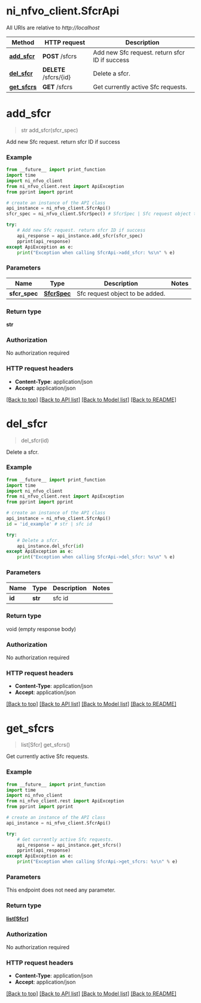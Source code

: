 # ni_nfvo_client.SfcrApi

All URIs are relative to *http://localhost*

Method | HTTP request | Description
------------- | ------------- | -------------
[**add_sfcr**](SfcrApi.md#add_sfcr) | **POST** /sfcrs | Add new Sfc request. return sfcr ID if success
[**del_sfcr**](SfcrApi.md#del_sfcr) | **DELETE** /sfcrs/{id} | Delete a sfcr.
[**get_sfcrs**](SfcrApi.md#get_sfcrs) | **GET** /sfcrs | Get currently active Sfc requests.


# **add_sfcr**
> str add_sfcr(sfcr_spec)

Add new Sfc request. return sfcr ID if success

### Example
```python
from __future__ import print_function
import time
import ni_nfvo_client
from ni_nfvo_client.rest import ApiException
from pprint import pprint

# create an instance of the API class
api_instance = ni_nfvo_client.SfcrApi()
sfcr_spec = ni_nfvo_client.SfcrSpec() # SfcrSpec | Sfc request object to be added.

try:
    # Add new Sfc request. return sfcr ID if success
    api_response = api_instance.add_sfcr(sfcr_spec)
    pprint(api_response)
except ApiException as e:
    print("Exception when calling SfcrApi->add_sfcr: %s\n" % e)
```

### Parameters

Name | Type | Description  | Notes
------------- | ------------- | ------------- | -------------
 **sfcr_spec** | [**SfcrSpec**](SfcrSpec.md)| Sfc request object to be added. | 

### Return type

**str**

### Authorization

No authorization required

### HTTP request headers

 - **Content-Type**: application/json
 - **Accept**: application/json

[[Back to top]](#) [[Back to API list]](../README.md#documentation-for-api-endpoints) [[Back to Model list]](../README.md#documentation-for-models) [[Back to README]](../README.md)

# **del_sfcr**
> del_sfcr(id)

Delete a sfcr.



### Example
```python
from __future__ import print_function
import time
import ni_nfvo_client
from ni_nfvo_client.rest import ApiException
from pprint import pprint

# create an instance of the API class
api_instance = ni_nfvo_client.SfcrApi()
id = 'id_example' # str | sfc id

try:
    # Delete a sfcr.
    api_instance.del_sfcr(id)
except ApiException as e:
    print("Exception when calling SfcrApi->del_sfcr: %s\n" % e)
```

### Parameters

Name | Type | Description  | Notes
------------- | ------------- | ------------- | -------------
 **id** | **str**| sfc id | 

### Return type

void (empty response body)

### Authorization

No authorization required

### HTTP request headers

 - **Content-Type**: application/json
 - **Accept**: application/json

[[Back to top]](#) [[Back to API list]](../README.md#documentation-for-api-endpoints) [[Back to Model list]](../README.md#documentation-for-models) [[Back to README]](../README.md)

# **get_sfcrs**
> list[Sfcr] get_sfcrs()

Get currently active Sfc requests.

### Example
```python
from __future__ import print_function
import time
import ni_nfvo_client
from ni_nfvo_client.rest import ApiException
from pprint import pprint

# create an instance of the API class
api_instance = ni_nfvo_client.SfcrApi()

try:
    # Get currently active Sfc requests.
    api_response = api_instance.get_sfcrs()
    pprint(api_response)
except ApiException as e:
    print("Exception when calling SfcrApi->get_sfcrs: %s\n" % e)
```

### Parameters
This endpoint does not need any parameter.

### Return type

[**list[Sfcr]**](Sfcr.md)

### Authorization

No authorization required

### HTTP request headers

 - **Content-Type**: application/json
 - **Accept**: application/json

[[Back to top]](#) [[Back to API list]](../README.md#documentation-for-api-endpoints) [[Back to Model list]](../README.md#documentation-for-models) [[Back to README]](../README.md)

